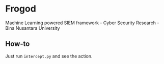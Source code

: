 # Frogod
Machine Learning powered SIEM framework - Cyber Security Research - Bina Nusantara University

## How-to
Just run `intercept.py` and see the action.
